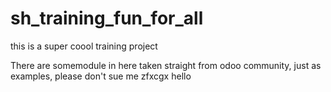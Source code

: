 # sh_training_fun_for_all
this is a super coool training project 

There are somemodule in here taken straight from odoo community, just as examples, please don't sue me
zfxcgx 
hello

